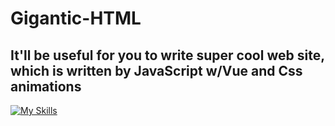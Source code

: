# Gigantic-HTML
## It'll be useful for you to write super cool web site, which is written by JavaScript w/Vue and Css animations
[![My Skills](https://skillicons.dev/icons?i=html,css,js,vue)](https://skillicons.dev)
